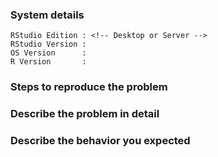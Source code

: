 <!--

RStudio v1.2 is currently available as a preview release, from https://www.rstudio.com/products/rstudio/download/preview/. If you are reporting a bug with RStudio v1.1, it would be greatly appreciated if you could check if the issue also reproduces in the preview release before reporting an issue.

This issue tracker is for bugs and feature requests in the RStudio IDE. If you're having trouble with R itself or an R package, see https://www.r-project.org/help.html, and if you want to ask a question rather than report a bug, go to https://community.rstudio.com/. Finally, if you use RStudio Server Pro, get in touch with our Pro support team at support@rstudio.com.

If you're here to report a bug in RStudio, please take the time to fill out as much of the below as you're able so that we can reproduce the problem you're seeing.

-->

### System details

    RStudio Edition : <!-- Desktop or Server -->
    RStudio Version : 
    OS Version      : 
    R Version       : 

### Steps to reproduce the problem

### Describe the problem in detail

### Describe the behavior you expected

<!-- Depending on the problem, the following may also be helpful

1. The output of sessionInfo() 
2. The R code in question
3. A diagnostics report; see https://support.rstudio.com/hc/en-us/articles/200321257-Running-a-Diagnostics-Report

Thank you for taking the time to file an issue!  -->
